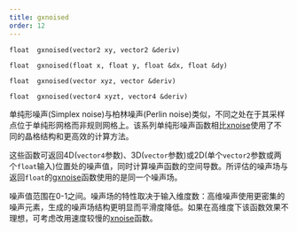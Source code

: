 ```yaml
---
title: gxnoised
order: 12
---
```

`float  gxnoised(vector2 xy, vector2 &deriv)`

`float  gxnoised(float x, float y, float &dx, float &dy)`

`float  gxnoised(vector xyz, vector &deriv)`

`float  gxnoised(vector4 xyzt, vector4 &deriv)`

单纯形噪声(Simplex noise)与柏林噪声(Perlin noise)类似，不同之处在于其采样点位于单纯形网格而非规则网格上。该系列单纯形噪声函数相比[xnoise](xnoise.html "单纯形噪声与柏林噪声非常相似，区别在于采样点位于单纯形网格而非规则网格上。这减少了网格伪影。同时采用更高阶的B样条来提供更好的导数。")使用了不同的晶格结构和更高效的计算方法。

这些函数可返回4D(`vector4`参数)、3D(`vector`参数)或2D(单个`vector2`参数或两个`float`输入)位置处的噪声值，同时计算噪声函数的空间导数。所评估的噪声场与返回`float`的[gxnoise](gxnoise.html "评估单纯形噪声场。")函数使用的是同一个噪声场。

噪声值范围在0-1之间。噪声场的特性取决于输入维度数：高维噪声使用更密集的噪声元素，生成的噪声场结构更明显而平滑度降低。如果在高维度下该函数效果不理想，可考虑改用速度较慢的[xnoise](xnoise.html "单纯形噪声与柏林噪声非常相似，区别在于采样点位于单纯形网格而非规则网格上。这减少了网格伪影。同时采用更高阶的B样条来提供更好的导数。")函数。
